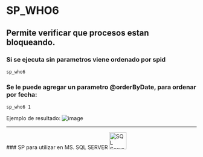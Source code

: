 # SP_WHO6

## Permite verificar que procesos estan bloqueando.

### Si se ejecuta sin parametros viene ordenado por spid

```
sp_who6
```

### Se le puede agregar un parametro @orderByDate, para ordenar por fecha:

```
sp_who6 1
```

Ejemplo de resultado:
![image](https://user-images.githubusercontent.com/5633248/205131329-c9ed8e24-042a-4cf0-8d82-0e9a002426ea.png)

<hr/>
### SP para utilizar en MS. SQL SERVER  
<img alt="SQL Server" src="https://img.icons8.com/color/452/microsoft-sql-server.png" height="45px" />  
